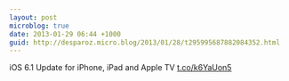 ```yaml
---
layout: post
microblog: true
date: 2013-01-29 06:44 +1000
guid: http://desparoz.micro.blog/2013/01/28/t295995687882084352.html
---
```

iOS 6.1 Update for iPhone, iPad and Apple TV [t.co/k6YaUon5](http://t.co/k6YaUon5)
